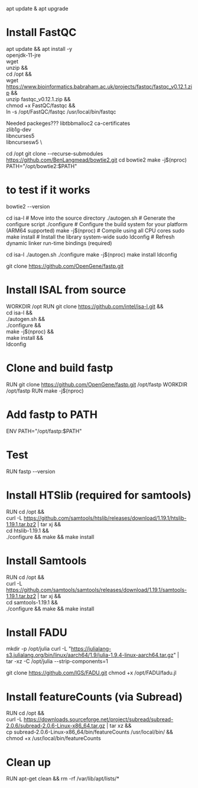 apt update & apt upgrade

# Install FastQC

apt update && apt install -y \
    openjdk-11-jre \
    wget \
    unzip && \
    cd /opt && \
    wget https://www.bioinformatics.babraham.ac.uk/projects/fastqc/fastqc_v0.12.1.zip && \
    unzip fastqc_v0.12.1.zip && \
    chmod +x FastQC/fastqc && \
    ln -s /opt/FastQC/fastqc /usr/local/bin/fastqc


Needed packeges???
    libtbbmalloc2
    ca-certificates \
    zlib1g-dev \
    libncurses5 \
    libncursesw5 \

cd /opt
git clone --recurse-submodules https://github.com/BenLangmead/bowtie2.git
cd bowtie2
make -j$(nproc)
PATH="/opt/bowtie2:$PATH"
# to test if it works
bowtie2 --version



cd isa-l            # Move into the source directory
./autogen.sh        # Generate the configure script
./configure         # Configure the build system for your platform (ARM64 supported)
make -j$(nproc)     # Compile using all CPU cores
sudo make install   # Install the library system-wide
sudo ldconfig       # Refresh dynamic linker run-time bindings (required)

cd isa-l
./autogen.sh
./configure
make -j$(nproc)
make install
ldconfig


git clone https://github.com/OpenGene/fastp.git

# Install ISAL from source
WORKDIR /opt
RUN git clone https://github.com/intel/isa-l.git && \
    cd isa-l && \
    ./autogen.sh && \
    ./configure && \
    make -j$(nproc) && \
    make install && \
    ldconfig

# Clone and build fastp
RUN git clone https://github.com/OpenGene/fastp.git /opt/fastp
WORKDIR /opt/fastp
RUN make -j$(nproc)

# Add fastp to PATH
ENV PATH="/opt/fastp:$PATH"

# Test
RUN fastp --version



# Install HTSlib (required for samtools)
RUN cd /opt && \
    curl -L https://github.com/samtools/htslib/releases/download/1.19.1/htslib-1.19.1.tar.bz2 | tar xj && \
    cd htslib-1.19.1 && \
    ./configure && make && make install

# Install Samtools
RUN cd /opt && \
    curl -L https://github.com/samtools/samtools/releases/download/1.19.1/samtools-1.19.1.tar.bz2 | tar xj && \
    cd samtools-1.19.1 && \
    ./configure && make && make install

# Install FADU 
mkdir -p /opt/julia
curl -L "https://julialang-s3.julialang.org/bin/linux/aarch64/1.9/julia-1.9.4-linux-aarch64.tar.gz" | \
    tar -xz -C /opt/julia --strip-components=1

git clone https://github.com/IGS/FADU.git
chmod +x /opt/FADU/fadu.jl

# Install featureCounts (via Subread)
RUN cd /opt && \
    curl -L https://downloads.sourceforge.net/project/subread/subread-2.0.6/subread-2.0.6-Linux-x86_64.tar.gz | tar xz && \
    cp subread-2.0.6-Linux-x86_64/bin/featureCounts /usr/local/bin/ && \
    chmod +x /usr/local/bin/featureCounts

# Clean up
RUN apt-get clean && rm -rf /var/lib/apt/lists/*